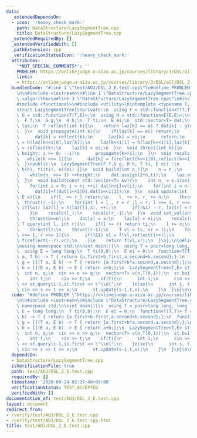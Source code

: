 ```yaml
---
data:
  _extendedDependsOn:
  - icon: ':heavy_check_mark:'
    path: DataStructure/LazySegmentTree.cpp
    title: DataStructure/LazySegmentTree.cpp
  _extendedRequiredBy: []
  _extendedVerifiedWith: []
  _pathExtension: cpp
  _verificationStatusIcon: ':heavy_check_mark:'
  attributes:
    '*NOT_SPECIAL_COMMENTS*': ''
    PROBLEM: https://onlinejudge.u-aizu.ac.jp/courses/library/3/DSL/all/DSL_2_E
    links:
    - https://onlinejudge.u-aizu.ac.jp/courses/library/3/DSL/all/DSL_2_E
  bundledCode: "#line 1 \"test/AOJ/DSL_2_E.test.cpp\"\n#define PROBLEM \"https://onlinejudge.u-aizu.ac.jp/courses/library/3/DSL/all/DSL_2_E\"\
    \n\n#include <iostream>\n#line 1 \"DataStructure/LazySegmentTree.cpp\"\n#include\
    \ <algorithm>\n#line 3 \"DataStructure/LazySegmentTree.cpp\"\n#include <vector>\n\
    #include <functional>\n#include <utility>\n\ntemplate <typename T, typename E>\n\
    struct LazySegmentTree{\nprivate:\n  using F = std::function<T(T,T)>;\n  using\
    \ G = std::function<T(T,E)>;\n  using H = std::function<E(E,E)>;\n  int n, height;\n\
    \  F f;\n  G g;\n  H h;\n  T ti;\n  E ei;\n  std::vector<T> dat;\n  std::vector<E>\
    \ laz;\n  T reflect(int k){\n    return laz[k] == ei ? dat[k] : g(dat[k],laz[k]);\n\
    \  }\n  void propagate(int k){\n    if(laz[k] == ei) return;\n    if(k >= n){\n\
    \      dat[k] = reflect(k);\n      laz[k] = ei;\n      return;\n    }\n    laz[k<<1|0]\
    \ = h(laz[k<<1|0],laz[k]);\n    laz[k<<1|1] = h(laz[k<<1|1],laz[k]);\n    dat[k]\
    \ = reflect(k);\n    laz[k] = ei;\n  }\n  void thrust(int k){\n    for(int i =\
    \ height; i >= 0; --i)\n      propagate(k>>i);\n  }\n  void recalc(int k){\n \
    \   while(k >>= 1){\n      dat[k] = f(reflect(k<<1|0),reflect(k<<1|1));\n    }\n\
    \  }\npublic:\n  LazySegmentTree(F f,G g, H h, T ti, E ei) :\n    f(f), g(g),\
    \ h(h), ti(ti), ei(ei) {}\n  void build(int n_){\n    n = n_;\n    height = 2;\n\
    \    while(n_ >>= 1) ++height;\n    dat.assign(2*n,ti);\n    laz.assign(2*n,ei);\n\
    \  }\n  void build(const std::vector<T> &v){\n    int n_ = v.size();\n    build(n_);\n\
    \    for(int i = 0; i < n; ++i) dat[n+i]=v[i];\n    for(int i = n-1; i >= 0; --i)\n\
    \      dat[i]=f(dat[i<<1|0],dat[i<<1|1]);\n  }\n  void update(int l_, int r_,\
    \ E x){\n    if(l_ >= r_) return;\n    l_ += n, r_ += n;\n    thrust(l_);\n  \
    \  thrust(r_-1);\n    for(int l = l_, r = r_;l < r; l >>= 1, r >>= 1){\n     \
    \ if(l&1) laz[l] = h(laz[l],x), ++l;\n      if(r&1) --r, laz[r] = h(laz[r],x);\n\
    \    }\n    recalc(l_);\n    recalc(r_-1);\n  }\n  void set_val(int a, T x){\n\
    \    thrust(a+=n);\n    dat[a] = x;\n    laz[a] = ei;\n    recalc(a);\n  }\n \
    \ T query(int l, int r){\n    if(l >= r) return ti;\n    l += n;\n    r += n;\n\
    \    thrust(l);\n    thrust(r-1);\n    T vl = ti, vr = ti;\n    for(; l < r; l\
    \ >>= 1, r >>= 1){\n      if(l&1) vl = f(vl,reflect(l++));\n      if(r&1) vr =\
    \ f(reflect(--r),vr);\n    }\n    return f(vl,vr);\n  }\n};\n\n#line 5 \"test/AOJ/DSL_2_E.test.cpp\"\
    \nusing namespace std;\n\nint main(){\n  using T = pair<long long, long long>;\n\
    \  using E = long long;\n  T ti(0,0);\n  E ei = 0;\n  function<T(T,T)> f = [](T\
    \ a, T b) -> T { return {a.first+b.first,a.second+b.second};};\n  function<T(T,E)>\
    \ g = [](T a, E b) -> T { return {a.first+b*a.second,a.second};};\n  function<E(E,E)>\
    \ h = [](E a, E b) -> E { return a+b;};\n  LazySegmentTree<T,E> st(f,g,h,ti,ei);\n\
    \  int n, q;\n  cin >> n >> q;\n  vector<T> v(n,T(0,1));\n  st.build(v);\n  while(q--){\n\
    \    int t;\n    cin >> t;\n    if(t){\n      int i;\n      cin >> i;\n      cout\
    \ << st.query(i-1,i).first << \"\\n\";\n    }else{\n      int s, t, x;\n     \
    \ cin >> s >> t >> x;\n      st.update(s-1,t,x);\n    }\n  }\n}\n\n"
  code: "#define PROBLEM \"https://onlinejudge.u-aizu.ac.jp/courses/library/3/DSL/all/DSL_2_E\"\
    \n\n#include <iostream>\n#include \"DataStructure/LazySegmentTree.cpp\"\nusing\
    \ namespace std;\n\nint main(){\n  using T = pair<long long, long long>;\n  using\
    \ E = long long;\n  T ti(0,0);\n  E ei = 0;\n  function<T(T,T)> f = [](T a, T\
    \ b) -> T { return {a.first+b.first,a.second+b.second};};\n  function<T(T,E)>\
    \ g = [](T a, E b) -> T { return {a.first+b*a.second,a.second};};\n  function<E(E,E)>\
    \ h = [](E a, E b) -> E { return a+b;};\n  LazySegmentTree<T,E> st(f,g,h,ti,ei);\n\
    \  int n, q;\n  cin >> n >> q;\n  vector<T> v(n,T(0,1));\n  st.build(v);\n  while(q--){\n\
    \    int t;\n    cin >> t;\n    if(t){\n      int i;\n      cin >> i;\n      cout\
    \ << st.query(i-1,i).first << \"\\n\";\n    }else{\n      int s, t, x;\n     \
    \ cin >> s >> t >> x;\n      st.update(s-1,t,x);\n    }\n  }\n}\n\n"
  dependsOn:
  - DataStructure/LazySegmentTree.cpp
  isVerificationFile: true
  path: test/AOJ/DSL_2_E.test.cpp
  requiredBy: []
  timestamp: '2020-09-24 02:37:40+09:00'
  verificationStatus: TEST_ACCEPTED
  verifiedWith: []
documentation_of: test/AOJ/DSL_2_E.test.cpp
layout: document
redirect_from:
- /verify/test/AOJ/DSL_2_E.test.cpp
- /verify/test/AOJ/DSL_2_E.test.cpp.html
title: test/AOJ/DSL_2_E.test.cpp
---
```

